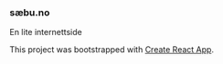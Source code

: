 ### sæbu.no
En lite internettside

This project was bootstrapped with [Create React App](https://github.com/facebook/create-react-app).
